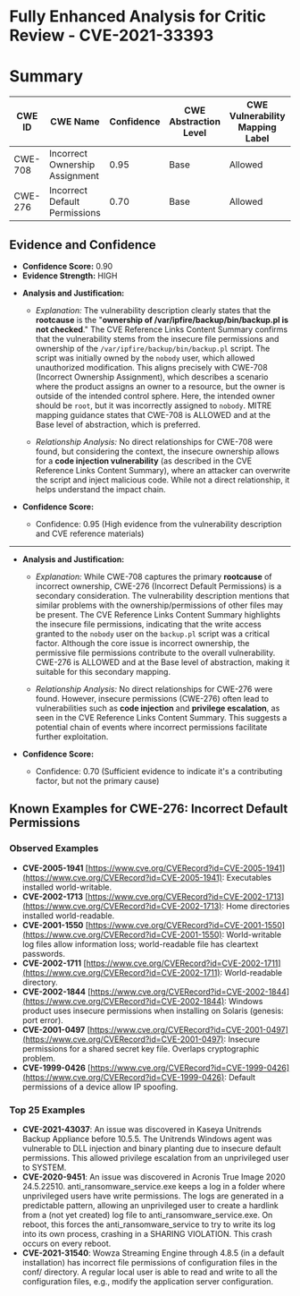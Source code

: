 # Fully Enhanced Analysis for Critic Review - CVE-2021-33393

# Summary
| CWE ID | CWE Name | Confidence | CWE Abstraction Level | CWE Vulnerability Mapping Label | CWE-Vulnerability Mapping Notes |
|---|---|---|---|---|---|
| CWE-708 | Incorrect Ownership Assignment | 0.95 | Base | Allowed | Primary CWE |
| CWE-276 | Incorrect Default Permissions | 0.70 | Base | Allowed | Secondary Candidate |

## Evidence and Confidence

*   **Confidence Score:** 0.90
*   **Evidence Strength:** HIGH

- **Analysis and Justification:**  
  - *Explanation:* The vulnerability description clearly states that the **rootcause** is the "**ownership of /var/ipfire/backup/bin/backup.pl is not checked**." The CVE Reference Links Content Summary confirms that the vulnerability stems from the insecure file permissions and ownership of the `/var/ipfire/backup/bin/backup.pl` script. The script was initially owned by the `nobody` user, which allowed unauthorized modification. This aligns precisely with CWE-708 (Incorrect Ownership Assignment), which describes a scenario where the product assigns an owner to a resource, but the owner is outside of the intended control sphere. Here, the intended owner should be `root`, but it was incorrectly assigned to `nobody`. MITRE mapping guidance states that CWE-708 is ALLOWED and at the Base level of abstraction, which is preferred.

  - *Relationship Analysis:* No direct relationships for CWE-708 were found, but considering the context, the insecure ownership allows for a **code injection vulnerability** (as described in the CVE Reference Links Content Summary), where an attacker can overwrite the script and inject malicious code. While not a direct relationship, it helps understand the impact chain.

- **Confidence Score:**  
  - Confidence: 0.95 (High evidence from the vulnerability description and CVE reference materials)

---

- **Analysis and Justification:**  
  - *Explanation:* While CWE-708 captures the primary **rootcause** of incorrect ownership, CWE-276 (Incorrect Default Permissions) is a secondary consideration. The vulnerability description mentions that similar problems with the ownership/permissions of other files may be present. The CVE Reference Links Content Summary highlights the insecure file permissions, indicating that the write access granted to the `nobody` user on the `backup.pl` script was a critical factor. Although the core issue is incorrect ownership, the permissive file permissions contribute to the overall vulnerability. CWE-276 is ALLOWED and at the Base level of abstraction, making it suitable for this secondary mapping.

  - *Relationship Analysis:* No direct relationships for CWE-276 were found. However, insecure permissions (CWE-276) often lead to vulnerabilities such as **code injection** and **privilege escalation**, as seen in the CVE Reference Links Content Summary. This suggests a potential chain of events where incorrect permissions facilitate further exploitation.

- **Confidence Score:**  
  - Confidence: 0.70 (Sufficient evidence to indicate it's a contributing factor, but not the primary cause)



## Known Examples for CWE-276: Incorrect Default Permissions
### Observed Examples
- **CVE-2005-1941** [https://www.cve.org/CVERecord?id=CVE-2005-1941](https://www.cve.org/CVERecord?id=CVE-2005-1941): Executables installed world-writable.
- **CVE-2002-1713** [https://www.cve.org/CVERecord?id=CVE-2002-1713](https://www.cve.org/CVERecord?id=CVE-2002-1713): Home directories installed world-readable.
- **CVE-2001-1550** [https://www.cve.org/CVERecord?id=CVE-2001-1550](https://www.cve.org/CVERecord?id=CVE-2001-1550): World-writable log files allow information loss; world-readable file has cleartext passwords.
- **CVE-2002-1711** [https://www.cve.org/CVERecord?id=CVE-2002-1711](https://www.cve.org/CVERecord?id=CVE-2002-1711): World-readable directory.
- **CVE-2002-1844** [https://www.cve.org/CVERecord?id=CVE-2002-1844](https://www.cve.org/CVERecord?id=CVE-2002-1844): Windows product uses insecure permissions when installing on Solaris (genesis: port error).
- **CVE-2001-0497** [https://www.cve.org/CVERecord?id=CVE-2001-0497](https://www.cve.org/CVERecord?id=CVE-2001-0497): Insecure permissions for a shared secret key file. Overlaps cryptographic problem.
- **CVE-1999-0426** [https://www.cve.org/CVERecord?id=CVE-1999-0426](https://www.cve.org/CVERecord?id=CVE-1999-0426): Default permissions of a device allow IP spoofing.
### Top 25 Examples
- **CVE-2021-43037**: An issue was discovered in Kaseya Unitrends Backup Appliance before 10.5.5. The Unitrends Windows agent was vulnerable to DLL injection and binary planting due to insecure default permissions. This allowed privilege escalation from an unprivileged user to SYSTEM.
- **CVE-2020-9451**: An issue was discovered in Acronis True Image 2020 24.5.22510. anti_ransomware_service.exe keeps a log in a folder where unprivileged users have write permissions. The logs are generated in a predictable pattern, allowing an unprivileged user to create a hardlink from a (not yet created) log file to anti_ransomware_service.exe. On reboot, this forces the anti_ransomware_service to try to write its log into its own process, crashing in a SHARING VIOLATION. This crash occurs on every reboot.
- **CVE-2021-31540**: Wowza Streaming Engine through 4.8.5 (in a default installation) has incorrect file permissions of configuration files in the conf/ directory. A regular local user is able to read and write to all the configuration files, e.g., modify the application server configuration.

